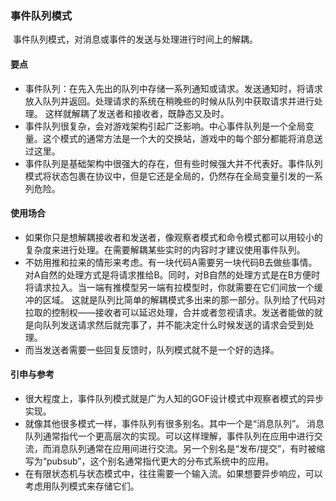 ### 事件队列模式

​	事件队列模式，对消息或事件的发送与处理进行时间上的解耦。

#### 要点

- 事件队列：在先入先出的队列中存储一系列通知或请求。发送通知时，将请求放入队列并返回。处理请求的系统在稍晚些的时候从队列中获取请求并进行处理。 这样就解耦了发送者和接收者，既静态又及时。
- 事件队列很复杂，会对游戏架构引起广泛影响。中心事件队列是一个全局变量。这个模式的通常方法是一个大的交换站，游戏中的每个部分都能将消息送过这里。
- 事件队列是基础架构中很强大的存在，但有些时候强大并不代表好。事件队列模式将状态包裹在协议中，但是它还是全局的，仍然存在全局变量引发的一系列危险。

#### 使用场合

- 如果你只是想解耦接收者和发送者，像观察者模式和命令模式都可以用较小的复杂度来进行处理。在需要解耦某些实时的内容时才建议使用事件队列。
- 不妨用推和拉来的情形来考虑。有一块代码A需要另一块代码B去做些事情。对A自然的处理方式是将请求推给B。同时，对B自然的处理方式是在B方便时将请求拉入。当一端有推模型另一端有拉模型时，你就需要在它们间放一个缓冲的区域。 这就是队列比简单的解耦模式多出来的那一部分。队列给了代码对拉取的控制权——接收者可以延迟处理，合并或者忽视请求。发送者能做的就是向队列发送请求然后就完事了，并不能决定什么时候发送的请求会受到处理。
- 而当发送者需要一些回复反馈时，队列模式就不是一个好的选择。

#### 引申与参考

- 很大程度上，事件队列模式就是广为人知的GOF设计模式中观察者模式的异步实现。
- 就像其他很多模式一样，事件队列有很多别名。其中一个是“消息队列”。 消息队列通常指代一个更高层次的实现。可以这样理解，事件队列在应用中进行交流，而消息队列通常在应用间进行交流。另一个别名是“发布/提交”，有时被缩写为“pubsub”，这个别名通常指代更大的分布式系统中的应用。
- 在有限状态机与状态模式中，往往需要一个输入流。如果想要异步响应，可以考虑用队列模式来存储它们。